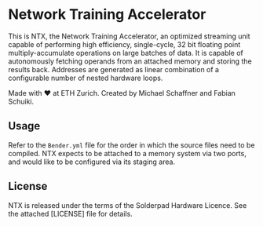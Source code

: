 # Network Training Accelerator

This is NTX, the Network Training Accelerator, an optimized streaming unit capable of performing high efficiency, single-cycle, 32 bit floating point multiply-accumulate operations on large batches of data. It is capable of autonomously fetching operands from an attached memory and storing the results back. Addresses are generated as linear combination of a configurable number of nested hardware loops.

Made with ❤️ at ETH Zurich. Created by Michael Schaffner and Fabian Schuiki.

## Usage

Refer to the `Bender.yml` file for the order in which the source files need to be compiled. NTX expects to be attached to a memory system via two ports, and would like to be configured via its staging area.

## License

NTX is released under the terms of the Solderpad Hardware Licence. See the attached [LICENSE] file for details.
